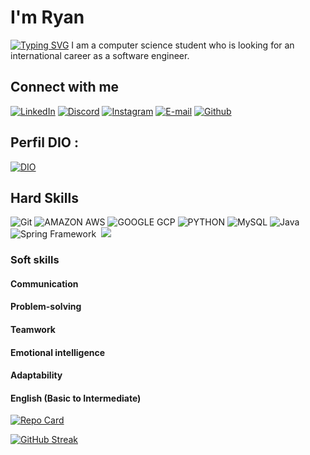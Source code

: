  # I'm Ryan
[![Typing SVG](https://readme-typing-svg.herokuapp.com/?color=87CEEB&size=35&center=true&vCenter=true&width=1000&lines=Hello,+Be+Welcome!+:%29)](https://git.io/typing-svg)
I am a computer science student who is looking for an international career as a software engineer.

## Connect with me
[![LinkedIn](https://img.shields.io/badge/LinkedIn-000?style=for-the-badge&logo=linkedin&logoColor=0E76A8)](https://www.linkedin.com/in/ryan-pereira-70b264276)
[![Discord](https://img.shields.io/badge/Discord-000?style=for-the-badge&logo=discord)](https://www.discord.com/in/RyanCyber/)
[![Instagram](https://img.shields.io/badge/Instagram-000?style=for-the-badge&logo=instagram)](https://www.instagram.com/mastiff_ryan/)
[![E-mail](https://img.shields.io/badge/-Email-000?style=for-the-badge&logo=microsoft-outlook&logoColor=E94D5F)](mailto:ts.tanizaki@gmail.com)
[![Github](https://img.shields.io/badge/Github-000?style=for-the-badge&logo=github&logoColor=0E76A8)](https://github.com/RyanCostaP)


## Perfil DIO :
[![DIO](https://hermes.digitalinnovation.one/assets/diome/logo-full.svg)](https://web.dio.me/users/may_siqueira93)

## Hard Skills 
![Git](https://img.shields.io/badge/Git-%23282C34.svg?style=for-the-badge&logo=git)
![AMAZON AWS](https://img.shields.io/badge/Amazon_AWS-232F3E?style=for-the-badge&logo=amazon-aws&logoColor=white) 
![GOOGLE GCP](https://img.shields.io/badge/Google_Cloud-4285F4?style=for-the-badge&logo=google-cloud&logoColor=white)
![PYTHON](https://img.shields.io/badge/Python-3776AB?style=for-the-badge&logo=python&logoColor=white)
![MySQL](https://img.shields.io/badge/mysql-%2300f.svg?style=for-the-badge&logo=mysql&logoColor=white)
![Java](https://img.shields.io/badge/java-%23ED8B00.svg?style=for-the-badge&logo=java&logoColor=white)
![Spring Framework](https://img.shields.io/badge/Spring-6DB33F?style=for-the-badge&logo=spring&logoColor=white)&nbsp;
 <img src="https://img.shields.io/badge/Microsoft_Office-D83B01?style=for-the-badge&logo=microsoft-office&logoColor=white"/>


### Soft skills 
#### Communication 
#### Problem-solving
#### Teamwork
#### Emotional intelligence
#### Adaptability
#### English (Basic to Intermediate)

[![Repo Card](https://github-readme-stats.vercel.app/api/pin/?username=RyanCostaP&repo=dio-lab-open-source&bg_color=000&border_color=30A3DC&show_icons=true&icon_color=30A3DC&title_color=E94D5F&text_color=FFF)](https://github.com/RyanCostaP/dio-lab-open-source)

[![GitHub Streak](https://streak-stats.demolab.com/?user=RyanCostaP&theme=bear&background=000&border=30A3DC&dates=FFF)](https://git.io/streak-stats)
